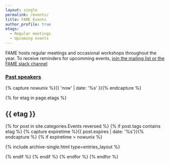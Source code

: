 ```yaml
---
layout: single
permalink: /events/
title: FAME Events
author_profile: true
etags:
  - Regular meetings
  - Upcoming events
---
```


FAME hosts regular meetings and occasional workshops throughout the year.
To receive reminders for upcomming events, [join the mailing list or the FAME slack channel](/follow-us/)

### [Past speakers](/Past-Speakers/)

{% capture nowunix %}{{ 'now' | date: '%s' }}{% endcapture %}

{% for etag in page.etags %}

## {{ etag }}

 {% for post in site.categories.Events reversed %}
  {% if post.tags contains etag %}
   {% capture expiretime %}{{ post.expires | date: '%s'}}{% endcapture %}
    {% if expiretime > nowunix %}

{% include archive-single.html type=entries_layout %}

   {% endif %} 
  {% endif %}
 {% endfor %}
{% endfor %}

